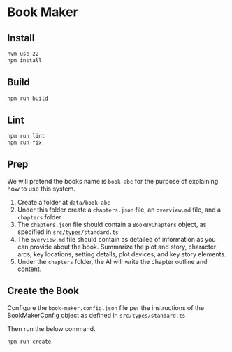 # Book Maker

## Install

```sh
nvm use 22
npm install
```

## Build

```sh
npm run build
```

## Lint

```sh
npm run lint
npm run fix
```

## Prep

We will pretend the books name is `book-abc` for the purpose of explaining how to use this system.

1. Create a folder at `data/book-abc`
1. Under this folder create a `chapters.json` file, an `overview.md` file, and a `chapters` folder
1. The `chapters.json` file should contain a `BookByChapters` object, as specified in `src/types/standard.ts`
1. The `overview.md` file should contain as detailed of information as you can provide about the book. Summarize the plot and story, character arcs, key locations, setting details, plot devices, and key story elements.
1. Under the `chapters` folder, the AI will write the chapter outline and content.

## Create the Book

Configure the `book-maker.config.json` file per the instructions of the BookMakerConfig object as defined in `src/types/standard.ts`

Then run the below command.

```sh
npm run create
```

